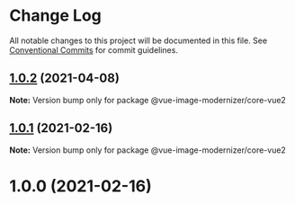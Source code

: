 # Change Log

All notable changes to this project will be documented in this file.
See [Conventional Commits](https://conventionalcommits.org) for commit guidelines.

## [1.0.2](https://github.com/Calvin-LL/vue-image-modernizer/compare/@vue-image-modernizer/core-vue2@1.0.1...@vue-image-modernizer/core-vue2@1.0.2) (2021-04-08)

**Note:** Version bump only for package @vue-image-modernizer/core-vue2

## [1.0.1](https://github.com/Calvin-LL/vue-image-modernizer/compare/@vue-image-modernizer/core-vue2@1.0.0...@vue-image-modernizer/core-vue2@1.0.1) (2021-02-16)

**Note:** Version bump only for package @vue-image-modernizer/core-vue2

# 1.0.0 (2021-02-16)
